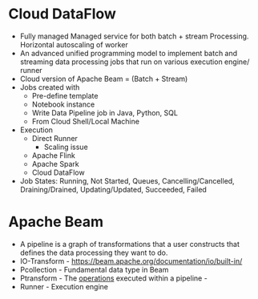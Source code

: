 # Cloud DataFlow

- Fully managed Managed service for both batch + stream Processing. Horizontal autoscaling of worker
- An advanced unified programming model to implement batch and streaming data processing jobs that run on various execution engine/ runner
- Cloud version of Apache Beam = (Batch + Stream)
- Jobs created with
  - Pre-define template
  - Notebook instance
   - Write Data Pipeline job in Java, Python, SQL
  - From Cloud Shell/Local Machine
- Execution
  - Direct Runner
    - Scaling issue
  - Apache Flink
  - Apache Spark
  - Cloud DataFlow
- Job States: Running, Not Started, Queues, Cancelling/Cancelled, Draining/Drained, Updating/Updated, Succeeded, Failed

# Apache Beam
-  A pipeline is a graph of transformations that a user constructs that defines the data processing they want to do.
-  IO-Transform - https://beam.apache.org/documentation/io/built-in/
-  Pcollection - Fundamental data type in Beam
-  Ptransform - The [operations](https://beam.apache.org/documentation/programming-guide/#transforms) executed within a pipeline - 
-  Runner - Execution engine
